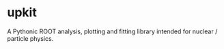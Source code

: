 # upkit
A Pythonic ROOT analysis, plotting and fitting library intended for nuclear / particle physics. 

